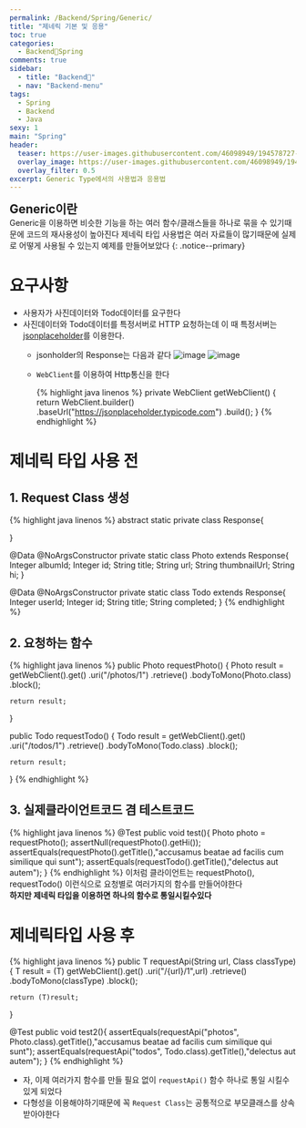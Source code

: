 ```yaml
---
permalink: /Backend/Spring/Generic/
title: "제네릭 기본 및 응용"
toc: true
categories:
  - Backend🦄Spring
comments: true
sidebar:
  - title: "Backend🦄"
  - nav: "Backend-menu"
tags:
  - Spring
  - Backend
  - Java
sexy: 1
main: "Spring"
header:
  teaser: https://user-images.githubusercontent.com/46098949/194578727-abe20e75-ad13-4028-8ca6-b6a3b4fc711e.png
  overlay_image: https://user-images.githubusercontent.com/46098949/194578727-abe20e75-ad13-4028-8ca6-b6a3b4fc711e.png
  overlay_filter: 0.5
excerpt: Generic Type에서의 사용법과 응용법
---
```


<span style = "font-size:1.5em;  font-weight: 700;">Generic이란</span><br>
Generic을 이용하면 비슷한 기능을 하는 여러 함수/클래스들을 하나로 묶을 수 있기때문에 코드의 재사용성이 높아진다
제네릭 타입 사용법은 여러 자료들이 많기때문에 실제로 어떻게 사용될 수 있는지 예제를 만들어보았다
{: .notice--primary}


# 요구사항
- 사용자가 사진데이터와 Todo데이터를 요구한다
- 사진데이터와 Todo데이터를 특정서버로 HTTP 요청하는데 이 때 특정서버는 [jsonplaceholder](https://jsonplaceholder.typicode.com)를 이용한다.
   - jsonholder의 Response는 다음과 같다
    ![image](https://user-images.githubusercontent.com/46098949/194584647-9fefd216-01f6-4b51-9021-0d6018226e18.png)
    ![image](https://user-images.githubusercontent.com/46098949/194584712-31830fdb-1b87-4dcf-b64b-ddb820bdde37.png)
    - `WebClient`를 이용하여 Http통신을 한다

      {% highlight java linenos %}
      private WebClient getWebClient() {
              return WebClient.builder()
                      .baseUrl("https://jsonplaceholder.typicode.com")
                      .build();
          }
      {% endhighlight %}

# 제네릭 타입 사용 전
## 1. Request Class 생성
{% highlight java linenos %}
abstract static private class Response{

}

@Data
@NoArgsConstructor
private static class Photo extends Response{
    Integer albumId;
    Integer id;
    String title;
    String url;
    String thumbnailUrl;
    String hi;
}

@Data
@NoArgsConstructor
private static class Todo extends Response{
    Integer userId;
    Integer id;
    String title;
    String completed;
}
{% endhighlight %}

## 2. 요청하는 함수
{% highlight java linenos %}
public Photo requestPhoto() {
    Photo result = getWebClient().get()
            .uri("/photos/1")
            .retrieve()
            .bodyToMono(Photo.class)
            .block();

    return result;
}

public Todo requestTodo() {
    Todo result = getWebClient().get()
            .uri("/todos/1")
            .retrieve()
            .bodyToMono(Todo.class)
            .block();

    return result;
}
{% endhighlight %}

## 3. 실제클라이언트코드 겸 테스트코드
{% highlight java linenos %}
@Test
public void test(){
    Photo photo = requestPhoto();
    assertNull(requestPhoto().getHi());
    assertEquals(requestPhoto().getTitle(),"accusamus beatae ad facilis cum similique qui sunt");
    assertEquals(requestTodo().getTitle(),"delectus aut autem");
}
{% endhighlight %}
이처럼 클라이언트는 requestPhoto(), requestTodo() 이런식으로 요청별로 여러가지의 함수를 만들어야한다  
**하지만 제네릭 타입을 이용하면 하나의 함수로 통일시킬수있다**


# 제네릭타입 사용 후
{% highlight java linenos %}
public <T extends Response> T requestApi(String url, Class<T> classType) {
    T result = (T) getWebClient().get()
            .uri("/{url}/1",url)
            .retrieve()
            .bodyToMono(classType)
            .block();

    return (T)result;
}

@Test
public void test2(){
    assertEquals(requestApi("photos", Photo.class).getTitle(),"accusamus beatae ad facilis cum similique qui sunt");
    assertEquals(requestApi("todos", Todo.class).getTitle(),"delectus aut autem");
}
{% endhighlight %}
- 자, 이제 여러가지 함수를 만들 필요 없이 `requestApi()` 함수 하나로 통일 시킬수있게 되었다
- 다형성을 이용해야하기때문에 꼭 `Request Class`는 공통적으로 부모클래스를 상속받아야한다


